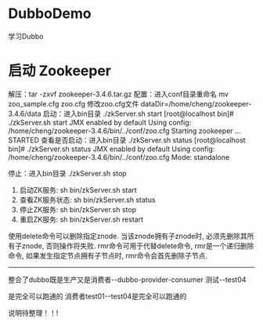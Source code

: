 # DubboDemo
学习Dubbo

# 启动 Zookeeper
解压：tar -zxvf zookeeper-3.4.6.tar.gz
配置：进入conf目录重命名 mv zoo_sample.cfg zoo.cfg
      修改zoo.cfg文件 dataDir=/home/cheng/zookeeper-3.4.6/data
启动：进入bin目录 ./zkServer.sh start
      [root@localhost bin]# ./zkServer.sh start
      JMX enabled by default
      Using config: /home/cheng/zookeeper-3.4.6/bin/../conf/zoo.cfg
      Starting zookeeper ... STARTED
查看是否启动：进入bin目录 ./zkServer.sh status
      [root@localhost bin]#  ./zkServer.sh status
      JMX enabled by default
      Using config: /home/cheng/zookeeper-3.4.6/bin/../conf/zoo.cfg
      Mode: standalone

停止：进入bin目录 ./zkServer.sh stop



1. 启动ZK服务:       sh bin/zkServer.sh start
2. 查看ZK服务状态:   sh bin/zkServer.sh status
3. 停止ZK服务:       sh bin/zkServer.sh stop
4. 重启ZK服务:       sh bin/zkServer.sh restart


使用delete命令可以删除指定znode. 当该znode拥有子znode时, 必须先删除其所有子znode, 否则操作将失败.
rmr命令可用于代替delete命令, rmr是一个递归删除命令, 如果发生指定节点拥有子节点时, rmr命令会首先删除子节点.

---
整合了dubbo既是生产又是消费者--dubbo-provider-consumer 测试--test04

是完全可以跑通的 消费者test01--test04是完全可以跑通的

说明待整理！！!